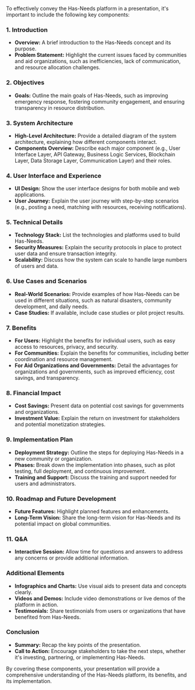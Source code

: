 To effectively convey the Has-Needs platform in a presentation, it's important to include the following key components:

### 1. Introduction
- **Overview:** A brief introduction to the Has-Needs concept and its purpose.
- **Problem Statement:** Highlight the current issues faced by communities and aid organizations, such as inefficiencies, lack of communication, and resource allocation challenges.

### 2. Objectives
- **Goals:** Outline the main goals of Has-Needs, such as improving emergency response, fostering community engagement, and ensuring transparency in resource distribution.

### 3. System Architecture
- **High-Level Architecture:** Provide a detailed diagram of the system architecture, explaining how different components interact.
- **Components Overview:** Describe each major component (e.g., User Interface Layer, API Gateway, Business Logic Services, Blockchain Layer, Data Storage Layer, Communication Layer) and their roles.

### 4. User Interface and Experience
- **UI Design:** Show the user interface designs for both mobile and web applications.
- **User Journey:** Explain the user journey with step-by-step scenarios (e.g., posting a need, matching with resources, receiving notifications).

### 5. Technical Details
- **Technology Stack:** List the technologies and platforms used to build Has-Needs.
- **Security Measures:** Explain the security protocols in place to protect user data and ensure transaction integrity.
- **Scalability:** Discuss how the system can scale to handle large numbers of users and data.

### 6. Use Cases and Scenarios
- **Real-World Scenarios:** Provide examples of how Has-Needs can be used in different situations, such as natural disasters, community development, and daily needs.
- **Case Studies:** If available, include case studies or pilot project results.

### 7. Benefits
- **For Users:** Highlight the benefits for individual users, such as easy access to resources, privacy, and security.
- **For Communities:** Explain the benefits for communities, including better coordination and resource management.
- **For Aid Organizations and Governments:** Detail the advantages for organizations and governments, such as improved efficiency, cost savings, and transparency.

### 8. Financial Impact
- **Cost Savings:** Present data on potential cost savings for governments and organizations.
- **Investment Value:** Explain the return on investment for stakeholders and potential monetization strategies.

### 9. Implementation Plan
- **Deployment Strategy:** Outline the steps for deploying Has-Needs in a new community or organization.
- **Phases:** Break down the implementation into phases, such as pilot testing, full deployment, and continuous improvement.
- **Training and Support:** Discuss the training and support needed for users and administrators.

### 10. Roadmap and Future Development
- **Future Features:** Highlight planned features and enhancements.
- **Long-Term Vision:** Share the long-term vision for Has-Needs and its potential impact on global communities.

### 11. Q&A
- **Interactive Session:** Allow time for questions and answers to address any concerns or provide additional information.

### Additional Elements
- **Infographics and Charts:** Use visual aids to present data and concepts clearly.
- **Videos and Demos:** Include video demonstrations or live demos of the platform in action.
- **Testimonials:** Share testimonials from users or organizations that have benefited from Has-Needs.

### Conclusion
- **Summary:** Recap the key points of the presentation.
- **Call to Action:** Encourage stakeholders to take the next steps, whether it's investing, partnering, or implementing Has-Needs.

By covering these components, your presentation will provide a comprehensive understanding of the Has-Needs platform, its benefits, and its implementation.